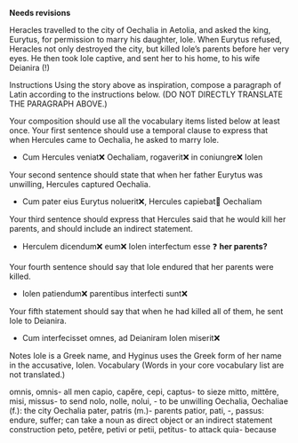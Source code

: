 **Needs revisions**

Heracles travelled to the city of Oechalia in Aetolia, and asked the king, Eurytus, for permission to marry his daughter, Iole. When Eurytus refused, Heracles not only destroyed the city, but killed Iole’s parents before her very eyes. He then took Iole captive, and sent her to his home, to his wife Deianira (!)

Instructions
Using the story above as inspiration, compose a paragraph of Latin according to the instructions below. (DO NOT DIRECTLY TRANSLATE THE PARAGRAPH ABOVE.)

Your composition should use all the vocabulary items listed below at least once.
Your first sentence should use a temporal clause to express that when Hercules came to Oechalia, he asked to marry Iole.

  - Cum Hercules veniat❌ Oechaliam, rogaverit❌ in coniungre❌ Iolen

Your second sentence should state that when her father Eurytus was unwilling, Hercules captured Oechalia.

  - Cum pater eius Eurytus noluerit❌, Hercules capiebat🤔 Oechaliam

Your third sentence should express that Hercules said that he would kill her parents, and should include an indirect statement.

  - Herculem dicendum❌ eum❌ Iolen interfectum esse ❓ **her parents?**

Your fourth sentence should say that Iole endured that her parents were killed.

  - Iolen patiendum❌ parentibus interfecti sunt❌


Your fifth statement should say that when he had killed all of them, he sent Iole to Deianira.

  - Cum interfecisset omnes, ad Deianiram Iolen miserit❌ 


Notes
Iole is a Greek name, and Hyginus uses the Greek form of her name in the accusative, Iolen.
Vocabulary
(Words in your core vocabulary list are not translated.)

omnis, omnis- all men
capio, capĕre, cepi, captus- to sieze
mitto, mittĕre, misi, missus- to send
nolo, nolle, nolui, - to be unwilling
Oechalia, Oechaliae (f.): the city Oechalia
pater, patris (m.)- parents
patior, pati, -, passus: endure, suffer; can take a noun as direct object or an indirect statement construction
peto, petĕre, petivi or petii, petitus- to attack
quia- because
